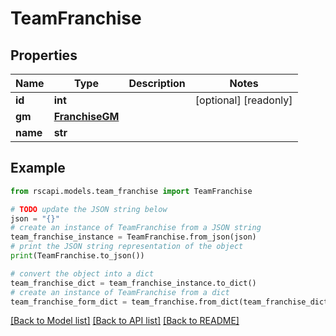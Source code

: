 # TeamFranchise


## Properties

Name | Type | Description | Notes
------------ | ------------- | ------------- | -------------
**id** | **int** |  | [optional] [readonly] 
**gm** | [**FranchiseGM**](FranchiseGM.md) |  | 
**name** | **str** |  | 

## Example

```python
from rscapi.models.team_franchise import TeamFranchise

# TODO update the JSON string below
json = "{}"
# create an instance of TeamFranchise from a JSON string
team_franchise_instance = TeamFranchise.from_json(json)
# print the JSON string representation of the object
print(TeamFranchise.to_json())

# convert the object into a dict
team_franchise_dict = team_franchise_instance.to_dict()
# create an instance of TeamFranchise from a dict
team_franchise_form_dict = team_franchise.from_dict(team_franchise_dict)
```
[[Back to Model list]](../README.md#documentation-for-models) [[Back to API list]](../README.md#documentation-for-api-endpoints) [[Back to README]](../README.md)


